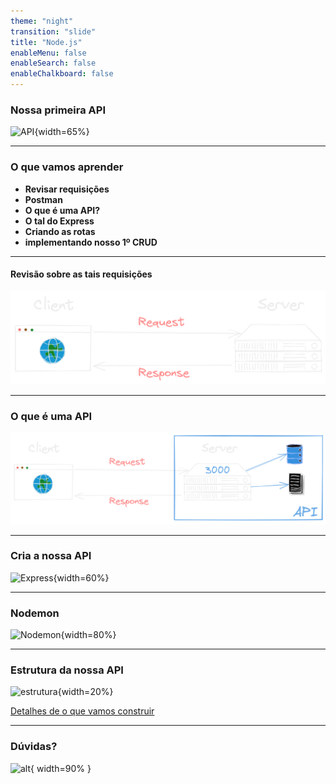 ```yaml
---
theme: "night"
transition: "slide"
title: "Node.js"
enableMenu: false
enableSearch: false
enableChalkboard: false
---
```


### Nossa primeira API

![API](https://www.tpgi.com/wp-content/uploads/API-flat-illustration.png){width=65%}

---

### O que vamos aprender

- **Revisar requisições**
- **Postman**
- **O que é uma API?**
- **O tal do Express**
- **Criando as rotas**
- **implementando nosso 1º CRUD**

---

#### Revisão sobre as tais requisições

![Request Response](./images/request-response.png)

---

### O que é uma API

![O que é uma API](./images/api.png)

---

### Cria a nossa API

![Express](https://miro.medium.com/max/766/1*uPL1uCtLBRSk6akPL2hNzg.jpeg){width=60%}

---

### Nodemon

![Nodemon](https://repository-images.githubusercontent.com/958314/195c4a80-7da7-11e9-9a33-54d9fffac84f){width=80%}

---

### Estrutura da nossa API

![estrutura](https://image.flaticon.com/icons/png/512/439/439163.png){width=20%}

[Detalhes de o que vamos construir](./images/estrutura_api.png)

---

### Dúvidas?

![alt](https://media3.giphy.com/media/3o6MbudLhIoFwrkTQY/giphy.gif?cid=790b76117789c6161150915091725a365bdeac4e06fd01cd&rid=giphy.gif&ct=g){ width=90% }

